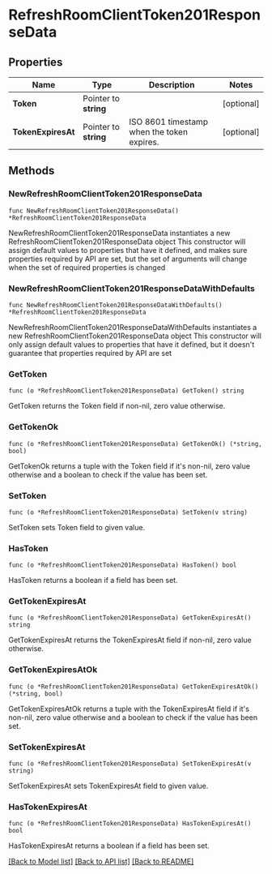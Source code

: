 # RefreshRoomClientToken201ResponseData

## Properties

Name | Type | Description | Notes
------------ | ------------- | ------------- | -------------
**Token** | Pointer to **string** |  | [optional] 
**TokenExpiresAt** | Pointer to **string** | ISO 8601 timestamp when the token expires. | [optional] 

## Methods

### NewRefreshRoomClientToken201ResponseData

`func NewRefreshRoomClientToken201ResponseData() *RefreshRoomClientToken201ResponseData`

NewRefreshRoomClientToken201ResponseData instantiates a new RefreshRoomClientToken201ResponseData object
This constructor will assign default values to properties that have it defined,
and makes sure properties required by API are set, but the set of arguments
will change when the set of required properties is changed

### NewRefreshRoomClientToken201ResponseDataWithDefaults

`func NewRefreshRoomClientToken201ResponseDataWithDefaults() *RefreshRoomClientToken201ResponseData`

NewRefreshRoomClientToken201ResponseDataWithDefaults instantiates a new RefreshRoomClientToken201ResponseData object
This constructor will only assign default values to properties that have it defined,
but it doesn't guarantee that properties required by API are set

### GetToken

`func (o *RefreshRoomClientToken201ResponseData) GetToken() string`

GetToken returns the Token field if non-nil, zero value otherwise.

### GetTokenOk

`func (o *RefreshRoomClientToken201ResponseData) GetTokenOk() (*string, bool)`

GetTokenOk returns a tuple with the Token field if it's non-nil, zero value otherwise
and a boolean to check if the value has been set.

### SetToken

`func (o *RefreshRoomClientToken201ResponseData) SetToken(v string)`

SetToken sets Token field to given value.

### HasToken

`func (o *RefreshRoomClientToken201ResponseData) HasToken() bool`

HasToken returns a boolean if a field has been set.

### GetTokenExpiresAt

`func (o *RefreshRoomClientToken201ResponseData) GetTokenExpiresAt() string`

GetTokenExpiresAt returns the TokenExpiresAt field if non-nil, zero value otherwise.

### GetTokenExpiresAtOk

`func (o *RefreshRoomClientToken201ResponseData) GetTokenExpiresAtOk() (*string, bool)`

GetTokenExpiresAtOk returns a tuple with the TokenExpiresAt field if it's non-nil, zero value otherwise
and a boolean to check if the value has been set.

### SetTokenExpiresAt

`func (o *RefreshRoomClientToken201ResponseData) SetTokenExpiresAt(v string)`

SetTokenExpiresAt sets TokenExpiresAt field to given value.

### HasTokenExpiresAt

`func (o *RefreshRoomClientToken201ResponseData) HasTokenExpiresAt() bool`

HasTokenExpiresAt returns a boolean if a field has been set.


[[Back to Model list]](../README.md#documentation-for-models) [[Back to API list]](../README.md#documentation-for-api-endpoints) [[Back to README]](../README.md)


